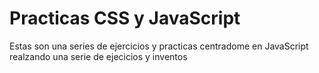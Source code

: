 # Practicas CSS y JavaScript

Estas son una series de ejercicios y practicas centradome en JavaScript realzando una serie de ejecicios y inventos
